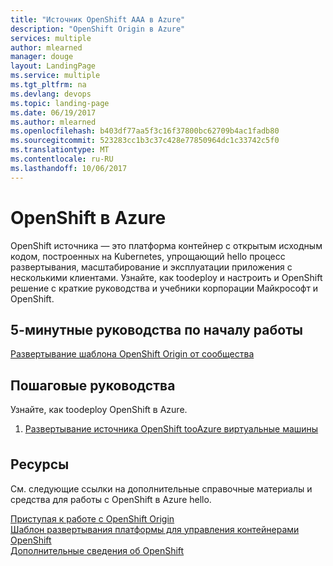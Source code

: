 ```yaml
---
title: "Источник OpenShift AAA в Azure"
description: "OpenShift Origin в Azure"
services: multiple
author: mlearned
manager: douge
layout: LandingPage
ms.service: multiple
ms.tgt_pltfrm: na
ms.devlang: devops
ms.topic: landing-page
ms.date: 06/19/2017
ms.author: mlearned
ms.openlocfilehash: b403df77aa5f3c16f37800bc62709b4ac1fadb80
ms.sourcegitcommit: 523283cc1b3c37c428e77850964dc1c33742c5f0
ms.translationtype: MT
ms.contentlocale: ru-RU
ms.lasthandoff: 10/06/2017
---
```

<div class="content">
    <h1>OpenShift в Azure</h1>
    <div class="introHolder" style="justify-content: space-between;">
        <div class="intro" style="min-width: 200px">
OpenShift источника — это платформа контейнер с открытым исходным кодом, построенных на Kubernetes, упрощающий hello процесс развертывания, масштабирование и эксплуатации приложения с несколькими клиентами.  Узнайте, как toodeploy и настроить и OpenShift решение с краткие руководства и учебники корпорации Майкрософт и OpenShift. 
        </div>
    </div>
<h2>5-минутные руководства по началу работы</h2>
<a href="https://azure.microsoft.com/resources/templates/openshift-origin-rhel/">Развертывание шаблона OpenShift Origin от сообщества</a> 
<h2>Пошаговые руководства</h2>
<p>Узнайте, как toodeploy OpenShift в Azure.</p>
<ol>
  <li><a href="/azure/virtual-machines/linux/openshift-get-started">Развертывание источника OpenShift tooAzure виртуальные машины</a></li>  
</ol>
<h2 style="margin-top: 36px">Ресурсы</h2>
<p>См. следующие ссылки на дополнительные справочные материалы и средства для работы с OpenShift в Azure hello.</p>
<a href="https://docs.openshift.org/latest/getting_started/index.html">Приступая к работе с OpenShift Origin</a><br/>
<a href="https://github.com/Microsoft/openshift-container-platform">Шаблон развертывания платформы для управления контейнерами OpenShift</a><br/>
<a href="https://docs.openshift.org/latest/welcome/index.html">Дополнительные сведения об OpenShift</a><br/>
</div>
